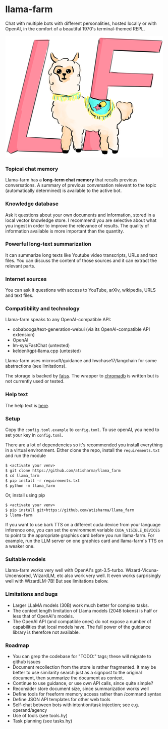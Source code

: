 # llama-farm
Chat with multiple bots with different personalities, hosted locally
or with OpenAI, in the comfort of a beautiful 1970's terminal-themed
REPL.

![A llama with a cuttlefish logo standing in front of the letters LF](logo.png)

### Topical chat memory
Llama-farm has a **long-term chat memory** that recalls previous
conversations. A summary of previous conversation relevant to the
topic (automatically determined) is available to the active bot.

### Knowledge database
Ask it questions about your own documents and information, stored in a
local vector knowledge store. I recommend you are selective about
what you ingest in order to improve the relevance of results. The
quality of information available is more important than the quantity.

### Powerful long-text summarization
It can summarize long texts like Youtube video transcripts, URLs and
text files.  You can discuss the content of those sources and it can
extract the relevant parts.

### Internet sources
You can ask it questions with access to YouTube, arXiv, wikipedia,
URLS and text files.

### Compatibility and technology
Llama-farm speaks to any OpenAI-compatible API:

- oobabooga/text-generation-webui (via its OpenAI-compatible API extension)
- OpenAI
- lm-sys/FastChat (untested)
- keldenl/gpt-llama.cpp (untested)

Llama-farm uses microsoft/guidance and hwchase17/langchain for some
abstractions (see limitations).

The storage is backed by [faiss](https://github.com/facebookresearch/faiss). The wrapper to [chromadb](https://github.com/chroma-core/chroma) is
written but is not currently used or tested.

### Help text
The help text is [here](llama_farm/help.md).

### Setup
Copy the `config.toml.example` to `config.toml`.
To use openAI, you need to set your key in `config.toml`.

There are a lot of dependencies so it's recommended you install everything in a virtual environment.
Either clone the repo, install the `requirements.txt` and run the module
```
$ <activate your venv>
$ git clone https://github.com/atisharma/llama_farm
$ cd llama_farm
$ pip install -r requirements.txt
$ python -m llama_farm
```

Or, install using pip
```
$ <activate your venv>
$ pip install git+https://github.com/atisharma/llama_farm
$ llama-farm
```

If you want to use bark TTS on a different cuda device from your
language inference one, you can set the environment variable
`CUDA_VISIBLE_DEVICES` to point to the appropriate graphics card
before you run llama-farm. For example, run the LLM server on one
graphics card and llama-farm's TTS on a weaker one.

### Suitable models
Llama-farm works very well with OpenAI's gpt-3.5-turbo.
Wizard-Vicuna-Uncensored, WizardLM, etc also work very well. It even
works surprisingly well with WizardLM-7B!  But see limitations below.

### Limitations and bugs
- Larger LLaMA models (30B) work much better for complex tasks.
- The context length limitation of Llama models (2048 tokens) is half
  or less that of OpenAI's models.
- The OpenAI API (and compatible ones) do not expose a number of
  capabilities that local models have. The full power of the guidance
  library is therefore not available.

### Roadmap
- You can grep the codebase for "TODO:" tags; these will migrate to github issues
- Document recollection from the store is rather fragmented. It may be
  better to use similarity search just as a signpost to the original
  document, then summarize the document as context.
- Continue to use guidance, or use own API calls, since quite simple?
- Reconsider store document size, since summarization works well
- Define tools for freeform memory access rather than /command syntax
- Define JSON API templates for other web tools
- Self-chat between bots with intention/task injection; see e.g. operand/agency
- Use of tools (see tools.hy)
- Task planning (see tasks.hy)
